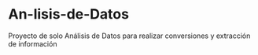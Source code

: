 # An-lisis-de-Datos
Proyecto de solo Análisis de Datos para realizar conversiones y extracción de información
